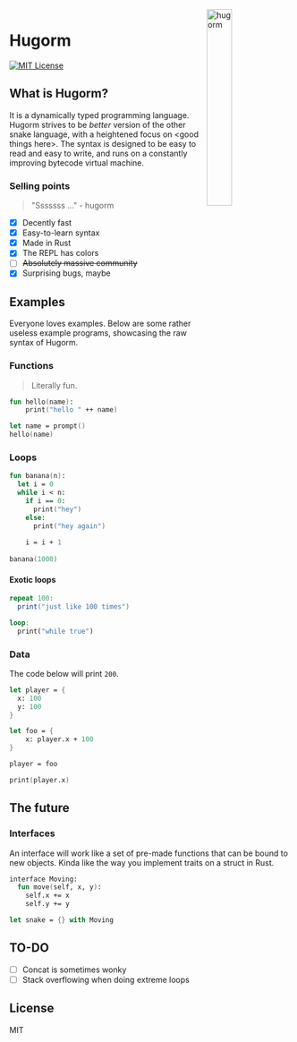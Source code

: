 <img align="right" width="30%" height="30%" src="https://i.ibb.co/jT8XDmz/hugorm.png" alt="hugorm">

# Hugorm

[![MIT License](https://img.shields.io/badge/license-MIT-blue.svg)](https://github.com/nilq/hugorm/blob/master/LICENSE)


## What is Hugorm?

It is a dynamically typed programming language. Hugorm strives to be *better* version of the other snake language, with a heightened focus on \<good things here\>. The syntax is designed to be easy to read and easy to write, and runs on a constantly improving bytecode virtual machine.

### Selling points

> "Sssssss ..." - hugorm

- [x] Decently fast
- [x] Easy-to-learn syntax
- [x] Made in Rust
- [x] The REPL has colors
- [ ] ~~Absolutely massive community~~
- [x] Surprising bugs, maybe

## Examples

Everyone loves examples. Below are some rather useless example programs, showcasing the raw syntax of Hugorm.

### Functions
> Literally fun.

```fs
fun hello(name):
    print("hello " ++ name)

let name = prompt()
hello(name)
```

### Loops

```fs
fun banana(n):
  let i = 0
  while i < n:
    if i == 0:
      print("hey")
    else:
      print("hey again")
  
    i = i + 1
    
banana(1000)
```

#### Exotic loops

```lua
repeat 100:
  print("just like 100 times")
```

```rust
loop:
  print("while true")
```

### Data

The code below will print `200`.

```fs
let player = {
  x: 100
  y: 100
}

let foo = {
    x: player.x + 100
}

player = foo

print(player.x)
```

## The future

### Interfaces

An interface will work like a set of pre-made functions that can be bound to new objects. Kinda like the way you implement traits on a struct in Rust.

```fs
interface Moving:
  fun move(self, x, y):
    self.x += x
    self.y += y

let snake = {} with Moving
```

## TO-DO

- [ ] Concat is sometimes wonky
- [ ] Stack overflowing when doing extreme loops

## License

MIT

